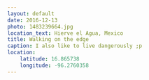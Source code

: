 ```yaml
---
layout: default
date: 2016-12-13
photo: 1483239664.jpg
location_text: Hierve el Agua, Mexico
title: Walking on the edge
caption: I also like to live dangerously ;p
location:
    latitude: 16.865738
    longitude: -96.2760358
---
```


